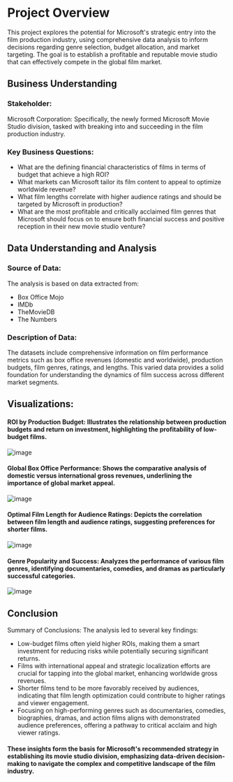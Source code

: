 # Project Overview
This project explores the potential for Microsoft's strategic entry into the film production industry, using comprehensive data analysis to inform decisions regarding genre selection, budget allocation, and market targeting. The goal is to establish a profitable and reputable movie studio that can effectively compete in the global film market.

## Business Understanding
### Stakeholder:
Microsoft Corporation: Specifically, the newly formed Microsoft Movie Studio division, tasked with breaking into and succeeding in the film production industry.
### Key Business Questions:
* What are the defining financial characteristics of films in terms of budget that achieve a high ROI?
* What markets can Microsoft tailor its film content to appeal to optimize worldwide revenue?
* What film lengths correlate with higher audience ratings and should be targeted by Microsoft in production?
* What are the most profitable and critically acclaimed film genres that Microsoft should focus on to ensure both financial success and positive reception in their new movie studio venture?


## Data Understanding and Analysis
### Source of Data:
The analysis is based on data extracted from:

* Box Office Mojo
* IMDb
* TheMovieDB
* The Numbers
### Description of Data:

The datasets include comprehensive information on film performance metrics such as box office revenues (domestic and worldwide), production budgets, film genres, ratings, and lengths. This varied data provides a solid foundation for understanding the dynamics of film success across different market segments.

## Visualizations:
#### ROI by Production Budget: Illustrates the relationship between production budgets and return on investment, highlighting the profitability of low-budget films.

![image](https://github.com/gregorymikuro/Project-Box-Office-Insight/assets/155205164/0636644d-3125-4ca3-a621-71796480cd75)

#### Global Box Office Performance: Shows the comparative analysis of domestic versus international gross revenues, underlining the importance of global market appeal.

![image](https://github.com/gregorymikuro/Project-Box-Office-Insight/assets/155205164/e519ae3e-a988-45fb-8a90-65ac338d02c6)

#### Optimal Film Length for Audience Ratings: Depicts the correlation between film length and audience ratings, suggesting preferences for shorter films.

![image](https://github.com/gregorymikuro/Project-Box-Office-Insight/assets/155205164/108aab74-ef16-4114-a23c-08e9c705ca24)

#### Genre Popularity and Success: Analyzes the performance of various film genres, identifying documentaries, comedies, and dramas as particularly successful categories.

![image](https://github.com/gregorymikuro/Project-Box-Office-Insight/assets/155205164/c9428d2c-3cdc-491d-92d8-0482d2703525)

## Conclusion
Summary of Conclusions:
The analysis led to several key findings:
* Low-budget films often yield higher ROIs, making them a smart investment for reducing risks while potentially securing significant returns.
* Films with international appeal and strategic localization efforts are crucial for tapping into the global market, enhancing worldwide gross revenues.
* Shorter films tend to be more favorably received by audiences, indicating that film length optimization could contribute to higher ratings and viewer engagement.
* Focusing on high-performing genres such as documentaries, comedies, biographies, dramas, and action films aligns with demonstrated audience preferences, offering a pathway to critical acclaim and high viewer ratings.

#### These insights form the basis for Microsoft's recommended strategy in establishing its movie studio division, emphasizing data-driven decision-making to navigate the complex and competitive landscape of the film industry.

